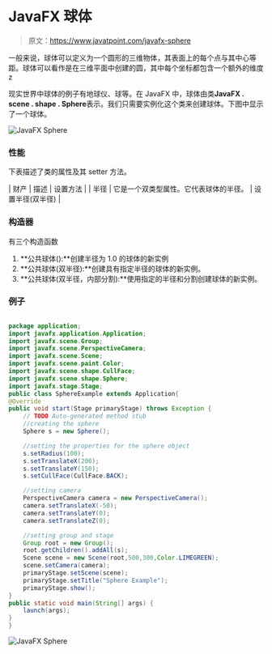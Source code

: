 # JavaFX 球体

> 原文：<https://www.javatpoint.com/javafx-sphere>

一般来说，球体可以定义为一个圆形的三维物体，其表面上的每个点与其中心等距。球体可以看作是在三维平面中创建的圆，其中每个坐标都包含一个额外的维度 z

现实世界中球体的例子有地球仪、球等。在 JavaFX 中，球体由类**JavaFX . scene . shape . Sphere**表示。我们只需要实例化这个类来创建球体。下图中显示了一个球体。

![JavaFX Sphere](../img/dafaec31cd25f8d57463c08940191077.png)

### 性能

下表描述了类的属性及其 setter 方法。

| 财产 | 描述 | 设置方法 |
| 半径 | 它是一个双类型属性。它代表球体的半径。 | 设置半径(双半径) |

### 构造器

有三个构造函数

1.  **公共球体():**创建半径为 1.0 的球体的新实例
2.  **公共球体(双半径):**创建具有指定半径的球体的新实例。
3.  **公共球体(双半径，内部分割):**使用指定的半径和分割创建球体的新实例。

### 例子

```java

package application;
import javafx.application.Application;
import javafx.scene.Group;
import javafx.scene.PerspectiveCamera;
import javafx.scene.Scene;
import javafx.scene.paint.Color;
import javafx.scene.shape.CullFace;
import javafx.scene.shape.Sphere;
import javafx.stage.Stage;
public class SphereExample extends Application{
@Override
public void start(Stage primaryStage) throws Exception {
	// TODO Auto-generated method stub
	//creating the sphere 
	Sphere s = new Sphere();

	//setting the properties for the sphere object
	s.setRadius(100);
	s.setTranslateX(200);
	s.setTranslateY(150);
	s.setCullFace(CullFace.BACK);

	//setting camera 
	PerspectiveCamera camera = new PerspectiveCamera();
	camera.setTranslateX(-50);
	camera.setTranslateY(0);
	camera.setTranslateZ(0);

	//setting group and stage 
	Group root = new Group();
	root.getChildren().addAll(s);
	Scene scene = new Scene(root,500,300,Color.LIMEGREEN);
	scene.setCamera(camera);
	primaryStage.setScene(scene);
	primaryStage.setTitle("Sphere Example");
	primaryStage.show();
}
public static void main(String[] args) {
	launch(args);
}
}

```

![JavaFX Sphere](../img/6b7f004d76a29ccf79aabd436525c117.png)